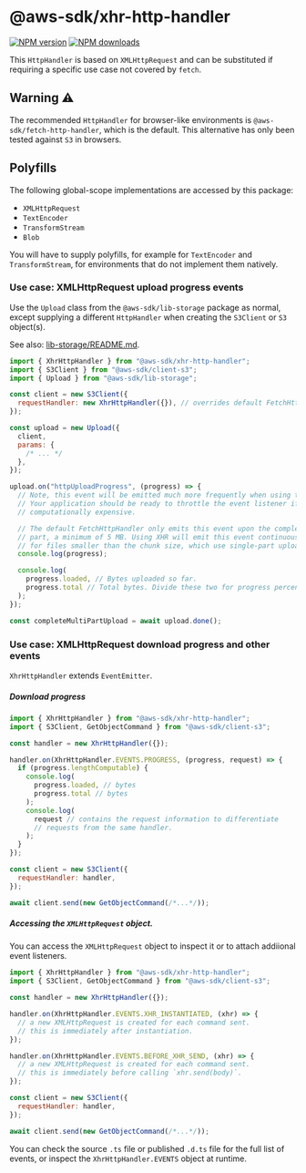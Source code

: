 # @aws-sdk/xhr-http-handler

[![NPM version](https://img.shields.io/npm/v/@aws-sdk/xhr-http-handler/latest.svg)](https://www.npmjs.com/package/@aws-sdk/xhr-http-handler)
[![NPM downloads](https://img.shields.io/npm/dm/@aws-sdk/xhr-http-handler.svg)](https://www.npmjs.com/package/@aws-sdk/xhr-http-handler)

This `HttpHandler` is based on `XMLHttpRequest` and can be substituted if
requiring a specific use case not covered by `fetch`.

## Warning :warning:

The recommended `HttpHandler` for browser-like environments is `@aws-sdk/fetch-http-handler`,
which is the default.
This alternative has only been tested against `S3` in browsers.

## Polyfills

The following global-scope implementations are accessed by this package:

- `XMLHttpRequest`
- `TextEncoder`
- `TransformStream`
- `Blob`

You will have to supply polyfills, for example for `TextEncoder` and `TransformStream`, for environments
that do not implement them natively.

### Use case: XMLHttpRequest upload progress events

Use the `Upload` class from the `@aws-sdk/lib-storage` package as normal, except supplying a different
`HttpHandler` when creating the `S3Client` or `S3` object(s).

See also: [lib-storage/README.md](https://github.com/aws/aws-sdk-js-v3/blob/main/lib/lib-storage/README.md).

```javascript
import { XhrHttpHandler } from "@aws-sdk/xhr-http-handler";
import { S3Client } from "@aws-sdk/client-s3";
import { Upload } from "@aws-sdk/lib-storage";

const client = new S3Client({
  requestHandler: new XhrHttpHandler({}), // overrides default FetchHttpHandler in browsers.
});

const upload = new Upload({
  client,
  params: {
    /* ... */
  },
});

upload.on("httpUploadProgress", (progress) => {
  // Note, this event will be emitted much more frequently when using the XhrHttpHandler.
  // Your application should be ready to throttle the event listener if it is
  // computationally expensive.

  // The default FetchHttpHandler only emits this event upon the completion of each
  // part, a minimum of 5 MB. Using XHR will emit this event continuously, including
  // for files smaller than the chunk size, which use single-part upload.
  console.log(progress);

  console.log(
    progress.loaded, // Bytes uploaded so far.
    progress.total // Total bytes. Divide these two for progress percentage.
  );
});

const completeMultiPartUpload = await upload.done();
```

### Use case: XMLHttpRequest download progress and other events

`XhrHttpHandler` extends `EventEmitter`.

##### Download progress

```javascript
import { XhrHttpHandler } from "@aws-sdk/xhr-http-handler";
import { S3Client, GetObjectCommand } from "@aws-sdk/client-s3";

const handler = new XhrHttpHandler({});

handler.on(XhrHttpHandler.EVENTS.PROGRESS, (progress, request) => {
  if (progress.lengthComputable) {
    console.log(
      progress.loaded, // bytes
      progress.total // bytes
    );
    console.log(
      request // contains the request information to differentiate
      // requests from the same handler.
    );
  }
});

const client = new S3Client({
  requestHandler: handler,
});

await client.send(new GetObjectCommand(/*...*/));
```

##### Accessing the `XMLHttpRequest` object.

You can access the `XMLHttpRequest` object to inspect it or to
attach addiional event listeners.

```javascript
import { XhrHttpHandler } from "@aws-sdk/xhr-http-handler";
import { S3Client, GetObjectCommand } from "@aws-sdk/client-s3";

const handler = new XhrHttpHandler({});

handler.on(XhrHttpHandler.EVENTS.XHR_INSTANTIATED, (xhr) => {
  // a new XMLHttpRequest is created for each command sent.
  // this is immediately after instantiation.
});

handler.on(XhrHttpHandler.EVENTS.BEFORE_XHR_SEND, (xhr) => {
  // a new XMLHttpRequest is created for each command sent.
  // this is immediately before calling `xhr.send(body)`.
});

const client = new S3Client({
  requestHandler: handler,
});

await client.send(new GetObjectCommand(/*...*/));
```

You can check the source `.ts` file or published `.d.ts` file
for the full list of events, or inspect the `XhrHttpHandler.EVENTS`
object at runtime.
